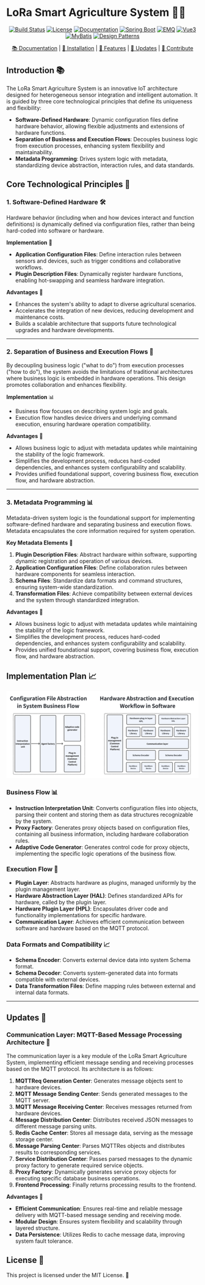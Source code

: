 # LoRa Smart Agriculture System 🌾🌱

<p align="center">
  <a href="your-build-link"><img src="https://img.shields.io/badge/build-passing-brightgreen" alt="Build Status"></a>
  <a href="your-license-link"><img src="https://img.shields.io/badge/license-MIT-blue" alt="License"></a>
  <a href="your-docs-link"><img src="https://img.shields.io/badge/docs-latest-blue" alt="Documentation"></a>
  <a href="your-spring-boot-link"><img src="https://img.shields.io/badge/Spring%20Boot-🚀-orange" alt="Spring Boot"></a>
  <a href="your-emq-link"><img src="https://img.shields.io/badge/EMQ-📈-blue" alt="EMQ"></a>
  <a href="your-vue3-link"><img src="https://img.shields.io/badge/Vue3-📊-green" alt="Vue3"></a>
  <a href="your-mybatis-link"><img src="https://img.shields.io/badge/MyBatis-📚-orange" alt="MyBatis"></a>
  <a href="your-design-pattern-link"><img src="https://img.shields.io/badge/Design%20Patterns-🛠️-yellow" alt="Design Patterns"></a>
</p>

<p align="center">
  <a href="your-docs-link">📚 Documentation</a> |
  <a href="your-installation-link">🔧 Installation</a> |
  <a href="your-features-link">🌟 Features</a> |
  <a href="your-updates-link">📝 Updates</a> |
  <a href="your-contribute-link">🤝 Contribute</a>
</p>

## Introduction 📚

The LoRa Smart Agriculture System is an innovative IoT architecture designed for heterogeneous sensor integration and intelligent automation. It is guided by three core technological principles that define its uniqueness and flexibility:

- **Software-Defined Hardware**: Dynamic configuration files define hardware behavior, allowing flexible adjustments and extensions of hardware functions.
- **Separation of Business and Execution Flows**: Decouples business logic from execution processes, enhancing system flexibility and maintainability.
- **Metadata Programming**: Drives system logic with metadata, standardizing device abstraction, interaction rules, and data standards.

## Core Technological Principles 🔩

### 1. Software-Defined Hardware 🛠️

Hardware behavior (including when and how devices interact and function definitions) is dynamically defined via configuration files, rather than being hard-coded into software or hardware.

**Implementation** 📝

- **Application Configuration Files**: Define interaction rules between sensors and devices, such as trigger conditions and collaborative workflows.
- **Plugin Description Files**: Dynamically register hardware functions, enabling hot-swapping and seamless hardware integration.

**Advantages** 🌟

- Enhances the system's ability to adapt to diverse agricultural scenarios.
- Accelerates the integration of new devices, reducing development and maintenance costs.
- Builds a scalable architecture that supports future technological upgrades and hardware developments.

---

### 2. Separation of Business and Execution Flows 🔄

By decoupling business logic ("what to do") from execution processes ("how to do"), the system avoids the limitations of traditional architectures where business logic is embedded in hardware operations. This design promotes collaboration and enhances flexibility.

**Implementation** 📊

- Business flow focuses on describing system logic and goals.
- Execution flow handles device drivers and underlying command execution, ensuring hardware operation compatibility.

**Advantages** 🌟

- Allows business logic to adjust with metadata updates while maintaining the stability of the logic framework.
- Simplifies the development process, reduces hard-coded dependencies, and enhances system configurability and scalability.
- Provides unified foundational support, covering business flow, execution flow, and hardware abstraction.

---

### 3. Metadata Programming 📊

Metadata-driven system logic is the foundational support for implementing software-defined hardware and separating business and execution flows. Metadata encapsulates the core information required for system operation.

**Key Metadata Elements** 🔑

1. **Plugin Description Files**: Abstract hardware within software, supporting dynamic registration and operation of various devices.
2. **Application Configuration Files**: Define collaboration rules between hardware components for seamless interaction.
3. **Schema Files**: Standardize data formats and command structures, ensuring system-wide standardization.
4. **Transformation Files**: Achieve compatibility between external devices and the system through standardized integration.

**Advantages** 🌟

- Allows business logic to adjust with metadata updates while maintaining the stability of the logic framework.
- Simplifies the development process, reduces hard-coded dependencies, and enhances system configurability and scalability.
- Provides unified foundational support, covering business flow, execution flow, and hardware abstraction.

## Implementation Plan 📈

![](doc/images/achievement-en.png)

### Business Flow 📊

- **Instruction Interpretation Unit**: Converts configuration files into objects, parsing their content and storing them as data structures recognizable by the system.
- **Proxy Factory**: Generates proxy objects based on configuration files, containing all business information, including hardware collaboration rules.
- **Adaptive Code Generator**: Generates control code for proxy objects, implementing the specific logic operations of the business flow.

### Execution Flow 🔄

- **Plugin Layer**: Abstracts hardware as plugins, managed uniformly by the plugin management layer.
- **Hardware Abstraction Layer (HAL)**: Defines standardized APIs for hardware, called by the plugin layer.
- **Hardware Plugin Layer (HPL)**: Encapsulates driver code and functionality implementations for specific hardware.
- **Communication Layer**: Achieves efficient communication between software and hardware based on the MQTT protocol.

### Data Formats and Compatibility 📈

- **Schema Encoder**: Converts external device data into system Schema format.
- **Schema Decoder**: Converts system-generated data into formats compatible with external devices.
- **Data Transformation Files**: Define mapping rules between external and internal data formats.

---

## Updates 📝

### Communication Layer: MQTT-Based Message Processing Architecture 📱

The communication layer is a key module of the LoRa Smart Agriculture System, implementing efficient message sending and receiving processes based on the MQTT protocol. Its architecture is as follows:

1. **MQTTReq Generation Center**: Generates message objects sent to hardware devices.
2. **MQTT Message Sending Center**: Sends generated messages to the MQTT server.
3. **MQTT Message Receiving Center**: Receives messages returned from hardware devices.
4. **Message Distribution Center**: Distributes received JSON messages to different message parsing units.
5. **Redis Cache Center**: Stores all message data, serving as the message storage center.
6. **Message Parsing Center**: Parses MQTTRes objects and distributes results to corresponding services.
7. **Service Distribution Center**: Passes parsed messages to the dynamic proxy factory to generate required service objects.
8. **Proxy Factory**: Dynamically generates service proxy objects for executing specific database business operations.
9. **Frontend Processing**: Finally returns processing results to the frontend.

**Advantages** 🌟

- **Efficient Communication**: Ensures real-time and reliable message delivery with MQTT-based message sending and receiving mode.
- **Modular Design**: Ensures system flexibility and scalability through layered structure.
- **Data Persistence**: Utilizes Redis to cache message data, improving system fault tolerance.

## License 📜

This project is licensed under the MIT License. 📜
